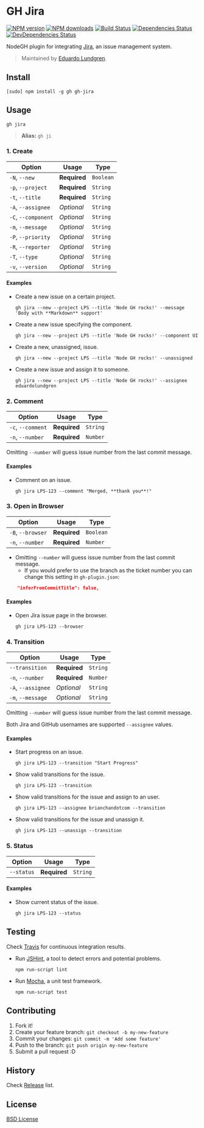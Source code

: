 # GH Jira

[![NPM version](http://img.shields.io/npm/v/gh-jira.svg?style=flat)](http://npmjs.org/gh-jira)
[![NPM downloads](http://img.shields.io/npm/dm/gh-jira.svg?style=flat)](http://npmjs.org/gh-jira)
[![Build Status](http://img.shields.io/travis/node-gh/gh-jira/master.svg?style=flat)](https://travis-ci.org/node-gh/gh-jira)
[![Dependencies Status](http://img.shields.io/david/node-gh/gh-jira.svg?style=flat)](https://david-dm.org/node-gh/gh-jira)
[![DevDependencies Status](http://img.shields.io/david/dev/node-gh/gh-jira.svg?style=flat)](https://david-dm.org/node-gh/gh-jira#info=devDependencies)

NodeGH plugin for integrating [Jira](https://www.atlassian.com/software/jira), an issue management system.

> Maintained by [Eduardo Lundgren](https://github.com/eduardolundgren).

## Install

```
[sudo] npm install -g gh gh-jira
```

## Usage

```
gh jira
```

> **Alias:** `gh ji`

### 1. Create

| Option              | Usage        | Type      |
| ------------------- | ------------ | --------- |
| `-N`, `--new`       | **Required** | `Boolean` |
| `-p`, `--project`   | **Required** | `String`  |
| `-t`, `--title`     | **Required** | `String`  |
| `-A`, `--assignee`  | *Optional*   | `String`  |
| `-C`, `--component` | *Optional*   | `String`  |
| `-m`, `--message`   | *Optional*   | `String`  |
| `-P`, `--priority`  | *Optional*   | `String`  |
| `-R`, `--reporter`  | *Optional*   | `String`  |
| `-T`, `--type`      | *Optional*   | `String`  |
| `-v`, `--version`   | *Optional*   | `String`  |

#### Examples

* Create a new issue on a certain project.

    ```
    gh jira --new --project LPS --title 'Node GH rocks!' --message 'Body with **Markdown** support'
    ```

* Create a new issue specifying the component.

    ```
    gh jira --new --project LPS --title 'Node GH rocks!' --component UI
    ```

* Create a new, unassigned, issue.
    ```
    gh jira --new --project LPS --title 'Node GH rocks!' --unassigned
    ```


* Create a new issue and assign it to someone.

    ```
    gh jira --new --project LPS --title 'Node GH rocks!' --assignee eduardolundgren
    ```

### 2. Comment

| Option            | Usage        | Type     |
| ----------------- | ------------ | -------- |
| `-c`, `--comment` | **Required** | `String` |
| `-n`, `--number`  | **Required** | `Number` |

Omitting `--number` will guess issue number from the last commit message.

#### Examples

* Comment on an issue.

    ```
    gh jira LPS-123 --comment "Merged, **thank you**!"
    ```

### 3. Open in Browser

| Option            | Usage        | Type      |
| ----------------- | ------------ | --------- |
| `-B`, `--browser` | **Required** | `Boolean` |
| `-n`, `--number`  | **Required** | `Number`  |

* Omitting `--number` will guess issue number from the last commit message.
    * If you would prefer to use the branch as the ticket number you can change this setting in `gh-plugin.json`:

```json
    "inferFromCommitTitle": false,
```

#### Examples

* Open Jira issue page in the browser.

    ```
    gh jira LPS-123 --browser
    ```

### 4. Transition

| Option             | Usage        | Type     |
| ------------------ | ------------ | -------- |
| `--transition`     | **Required** | `String` |
| `-n`, `--number`   | **Required** | `Number` |
| `-A`, `--assignee` | *Optional*   | `String` |
| `-m`, `--message`  | *Optional*   | `String` |

Omitting `--number` will guess issue number from the last commit message.

Both Jira and GitHub usernames are supported `--assignee` values.

#### Examples

* Start progress on an issue.

    ```
    gh jira LPS-123 --transition "Start Progress"
    ```

* Show valid transitions for the issue.

    ```
    gh jira LPS-123 --transition
    ```

* Show valid transitions for the issue and assign to an user.

    ```
    gh jira LPS-123 --assignee brianchandotcom --transition
    ```

* Show valid transitions for the issue and unassign it.

    ```
    gh jira LPS-123 --unassign --transition
    ```

### 5. Status

| Option     | Usage        | Type     |
| ---------- | ------------ | -------- |
| `--status` | **Required** | `String` |

#### Examples

* Show current status of the issue.

    ```
    gh jira LPS-123 --status
    ```


## Testing

Check [Travis](https://travis-ci.org/node-gh/gh-jira) for continuous integration results.

* Run [JSHint](http://www.jshint.com/), a tool to detect errors and potential problems.

    ```
    npm run-script lint
    ```

* Run [Mocha](http://mochajs.org/), a unit test framework.

    ```
    npm run-script test
    ```

## Contributing

1. Fork it!
2. Create your feature branch: `git checkout -b my-new-feature`
3. Commit your changes: `git commit -m 'Add some feature'`
4. Push to the branch: `git push origin my-new-feature`
5. Submit a pull request :D

## History

Check [Release](https://github.com/node-gh/gh-jira/releases) list.

## License

[BSD License](https://github.com/node-gh/gh/blob/master/LICENSE.md)